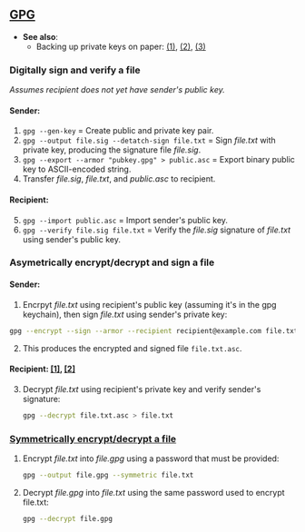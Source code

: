 
## [GPG](https://www.gnupg.org/gph/en/manual/book1.html)

- **See also**:
  - Backing up private keys on paper:
  [(1)](https://wiki.archlinux.org/index.php/Paperkey),
  [(2)](https://www.jabberwocky.com/software/paperkey/),
  [(3)](https://www.saminiir.com/paper-storage-and-recovery-of-gpg-keys/)

### Digitally sign and verify a file

*Assumes recipient does not yet have sender's public key.*

#### Sender:
1. `gpg --gen-key`                                  = Create public and private key pair.
2. `gpg --output file.sig --detatch-sign file.txt`  = Sign *file.txt* with private key, producing the signature file
                                                      *file.sig*.
3. `gpg --export --armor "pubkey.gpg" > public.asc` = Export binary public key to ASCII-encoded string.
4. Transfer *file.sig*, *file.txt*, and *public.asc* to recipient.

#### Recipient:
5. `gpg --import public.asc`                        = Import sender's public key.
6. `gpg --verify file.sig file.txt`                 = Verify the *file.sig* signature of *file.txt* using sender's public
                                                      key.

### Asymetrically encrypt/decrypt and sign a file

#### Sender:
1. Encrpyt *file.txt* using recipient's public key (assuming it's in the gpg keychain), then sign *file.txt* using
   sender's private key:
  ```bash
  gpg --encrypt --sign --armor --recipient recipient@example.com file.txt
  ```
2. This produces the encrypted and signed file `file.txt.asc`.

#### Recipient: [[1]](https://www.networkworld.com/article/3293052/encypting-your-files-with-gpg.html), [[2]](https://www.howtogeek.com/427982/how-to-encrypt-and-decrypt-files-with-gpg-on-linux/)
3. Decrypt *file.txt* using recipient's private key and verify sender's signature:
   ```bash
   gpg --decrypt file.txt.asc > file.txt
   ```

### [Symmetrically encrypt/decrypt a file](https://stackoverflow.com/questions/36393922/how-to-decrypt-a-symmetrically-encrypted-openpgp-message-using-php)

1. Encrypt *file.txt* into *file.gpg* using a password that must be provided:
   ```bash
   gpg --output file.gpg --symmetric file.txt
   ```
2. Decrypt *file.gpg* into *file.txt* using the same password used to encrypt file.txt:
   ```bash
   gpg --decrypt file.gpg
   ```
